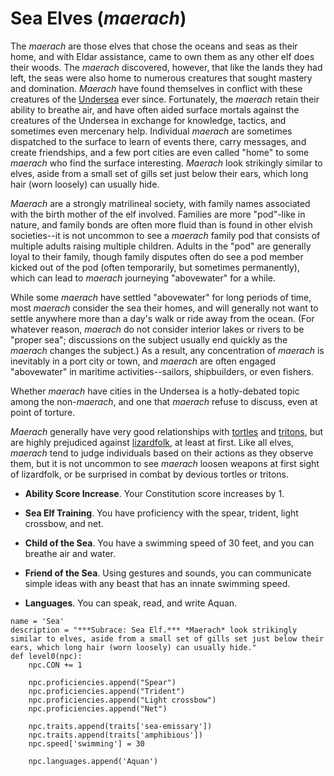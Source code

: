 # Sea Elves (*maerach*)
The *maerach* are those elves that chose the oceans and seas as their home, and with Eldar assistance, came to own them as any other elf does their woods. The *maerach* discovered, however, that like the lands they had left, the seas were also home to numerous creatures that sought mastery and domination. *Maerach* have found themselves in conflict with these creatures of the [Undersea](../../Geography/Undersea.md) ever since. Fortunately, the *maerach* retain their ability to breathe air, and have often aided surface mortals against the creatures of the Undersea in exchange for knowledge, tactics, and sometimes even mercenary help. Individual *maerach* are sometimes dispatched to the surface to learn of events there, carry messages, and create friendships, and a few port cities are even called "home" to some *maerach* who find the surface interesting. *Maerach* look strikingly similar to elves, aside from a small set of gills set just below their ears, which long hair (worn loosely) can usually hide.

*Maerach* are a strongly matrilineal society, with family names associated with the birth mother of the elf involved. Families are more "pod"-like in nature, and family bonds are often more fluid than is found in other elvish societies--it is not uncommon to see a *maerach* family pod that consists of multiple adults raising multiple children. Adults in the "pod" are generally loyal to their family, though family disputes often do see a pod member kicked out of the pod (often temporarily, but sometimes permanently), which can lead to *maerach* journeying "abovewater" for a while.

While some *maerach* have settled "abovewater" for long periods of time, most *maerach* consider the sea their homes, and will generally not want to settle anywhere more than a day's walk or ride away from the ocean. (For whatever reason, *maerach* do not consider interior lakes or rivers to be "proper sea"; discussions on the subject usually end quickly as the *maerach* changes the subject.) As a result, any concentration of *maerach* is inevitably in a port city or town, and *maerach* are often engaged "abovewater" in maritime activities--sailors, shipbuilders, or even fishers.

Whether *maerach* have cities in the Undersea is a hotly-debated topic among the non-*maerach*, and one that *maerach* refuse to discuss, even at point of torture.

*Maerach* generally have very good relationships with [tortles](../Tortles.md) and [tritons](../Tritons.md), but are highly prejudiced against [lizardfolk](../Lizardfolk.md), at least at first. Like all elves, *maerach* tend to judge individuals based on their actions as they observe them, but it is not uncommon to see *maerach* loosen weapons at first sight of lizardfolk, or be surprised in combat by devious tortles or tritons.

* **Ability Score Increase**. Your Constitution score increases by 1.

* **Sea Elf Training**. You have proficiency with the spear, trident, light crossbow, and net.

* **Child of the Sea**. You have a swimming speed of 30 feet, and you can breathe air and water.

* **Friend of the Sea**. Using gestures and sounds, you can communicate simple ideas with any beast that has an innate swimming speed.

* **Languages**. You can speak, read, and write Aquan.

```
name = 'Sea'
description = "***Subrace: Sea Elf.*** *Maerach* look strikingly similar to elves, aside from a small set of gills set just below their ears, which long hair (worn loosely) can usually hide."
def level0(npc):
    npc.CON += 1

    npc.proficiencies.append("Spear")
    npc.proficiencies.append("Trident")
    npc.proficiencies.append("Light crossbow")
    npc.proficiencies.append("Net")

    npc.traits.append(traits['sea-emissary'])
    npc.traits.append(traits['amphibious'])
    npc.speed['swimming'] = 30

    npc.languages.append('Aquan')
```
